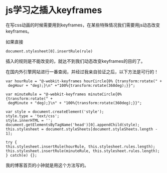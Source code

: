 # js学习之插入keyframes

在写css动画的时候需要用到keyframes，在某些特殊情况我们需要用js动态改变keyframes。

如果直接

    document.stylesheet[0].insertRule(rule)

插入的规则是不能改变的，就达不到我们动态改变keyframes的目的了。

在国内外引擎网站进行一番查阅，并经过我亲自验证之后，以下方法是可行的！

    var hourRule = "@-webkit-keyframes hourCircle{0% {transform:rotate(" +
     degHour + "deg);}\n" +"100%{transform:rotate(360deg);}}";

    var minuteRule = "@-webkit-keyframes minuteCircle{0% {transform:rotate(" +
     degMinute + "deg);}\n" + "100%{transform:rotate(360deg);}}";

    var style = document.createElement('style');
    style.type = 'text/css';
    style.innerHTML = '';
    document.getElementsByTagName('head')[0].appendChild(style);
    this.stylesheet = document.styleSheets[document.styleSheets.length - 1];

    try {
    this.stylesheet.insertRule(hourRule, this.stylesheet.rules.length);
    this.stylesheet.insertRule(minuteRule, this.stylesheet.rules.length);
    } catch(e) {};

我的博客首页的小钟就是用这个方法写的。
